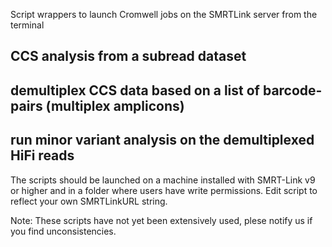 Script wrappers to launch Cromwell jobs on the SMRTLink server from the terminal

## CCS analysis from a subread dataset

## demultiplex CCS data based on a list of barcode-pairs (multiplex amplicons)

## run minor variant analysis on the demultiplexed HiFi reads

The scripts should be launched on a machine installed with SMRT-Link v9 or higher and in a folder where users have write permissions.
Edit script to reflect your own SMRTLinkURL string.

Note: These scripts have not yet been extensively used, plese notify us if you find unconsistencies.
